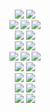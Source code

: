 
<div align="center">
<!-- <table align="center">
<tr align="center">
<td > -->
<!--    <img src="https://github.com/chxxyx/chxxyx/assets/97508297/93c53b4c-ebb9-402b-9052-e07964545121" width=30%> -->
  <br>
<!-- <img src="https://user-images.githubusercontent.com/102597172/200370483-8cd25c7f-c4d6-4b2c-891c-4358643f4f49.png" width=50%> -->
  
<img src="https://img.shields.io/badge/JavaScript-F5F5DC?style=flat&logo=javascript&logoColor=2A292B&labelColor=F5F5DC"/>
<img src="https://img.shields.io/badge/TypeScript-F5F5DC?style=flat&logo=TypeScript&logoColor=2A292B&labelColor=F5F5DC"/><br>
<img src="https://img.shields.io/badge/Node.js-F5F5DC?style=flat&logo=Node.js&logoColor=2A292B&labelColor=F5F5DC"/>
<img src="https://img.shields.io/badge/Nest.js-F5F5DC?style=flat&logo=nestjs&logoColor=2A292B&labelColor=F5F5DC"/>
<img src="https://img.shields.io/badge/React-F5F5DC?style=flat&logo=react&logoColor=2A292B&labelColor=F5F5DC"/><br />
<img src="https://img.shields.io/badge/TypeORM-F5F5DC?style=flat&logo=typeorm&logoColor=2A292B&labelColor=F5F5DC"/>
<img src="https://img.shields.io/badge/Prisma-F5F5DC?style=flat&logo=prisma&logoColor=2A292B&labelColor=F5F5DC"/><br />
<!-- <img src="https://img.shields.io/badge/Java-ffffff?style=flat-square&logo=Java&logoColor=000000"/> -->
<!-- <img src="https://img.shields.io/badge/Spring-ffffff?style=flat-square&logo=Spring&logoColor=000000"/> -->
<!-- <img src="https://img.shields.io/badge/Spring Boot-ffffff?style=flat-square&logo=Spring Boot&logoColor=000000"/> </br> -->

<img src="https://img.shields.io/badge/MySQL-F5F5DC?style=flat&logo=MySQL&logoColor=2A292B&labelColor=F5F5DC"/>
<img src="https://img.shields.io/badge/MSSQL-F5F5DC?style=flat&logo=Microsoft SQL Server&logoColor=2A292B&labelColor=F5F5DC"/><br>
<!--  <img src="https://img.shields.io/badge/PostgreSQL-ffffff?style=flat-square&logo=PostgreSQL&logoColor=000000"/> -->
<img src="https://img.shields.io/badge/Redis-F5F5DC?style=flat&logo=redis&logoColor=2A292B&labelColor=F5F5DC"/>
<img src="https://img.shields.io/badge/MongoDB-F5F5DC?style=flat&logo=mongodb&logoColor=2A292B&labelColor=F5F5DC"/>
<img src="https://img.shields.io/badge/PostgreSQL-F5F5DC?style=flat&logo=postgresql&logoColor=2A292B&labelColor=F5F5DC"/><br>

<img src="https://img.shields.io/badge/Intellij IDEA-F5F5DC?style=flat&logo=intellij-idea&logoColor=2A292B&labelColor=F5F5DC"/>
<img src="https://img.shields.io/badge/VsCode-F5F5DC?style=flat&logo=visualstudiocode&logoColor=2A292B&labelColor=F5F5DC"/><br>
<img src="https://img.shields.io/badge/AWS-F5F5DC?style=flat&logo=aws&logoColor=2A292B&labelColor=F5F5DC"/>
<img src="https://img.shields.io/badge/Docker-F5F5DC?style=flat&logo=docker&logoColor=2A292B&labelColor=F5F5DC"/></br>

<img src="https://img.shields.io/badge/Notion-F5F5DC?style=flat&logo=Notion&logoColor=2A292B&labelColor=F5F5DC"/>
<img src="https://img.shields.io/badge/Slack-F5F5DC?style=flat&logo=Slack&logoColor=2A292B&labelColor=F5F5DC"/><br>
<img src="https://img.shields.io/badge/Figma-F5F5DC?style=flat&logo=Figma&logoColor=2A292B&labelColor=F5F5DC"/>
<img src="https://img.shields.io/badge/jira-F5F5DC?style=flat&logo=jira&logoColor=2A292B&labelColor=F5F5DC"/>


  <br>
<!-- <img src="https://user-images.githubusercontent.com/102597172/200370502-f6cc3163-16b0-4b9c-a4d6-a95a56b9dc3f.png" width=50%> -->
<!-- </td> -->
<!-- </table> -->

<!--
<a target="_blank" rel="noopener noreferrer nofollow" href="https://user-images.githubusercontent.com/102597172/200115696-b6abe28c-dfd7-4211-a399-a7c45ac071aa.svg#gh-dark-mode-only"><img src="https://user-images.githubusercontent.com/102597172/200115696-b6abe28c-dfd7-4211-a399-a7c45ac071aa.svg#gh-dark-mode-only" alt="Wave" width=100%;></a>
<a target="_blank" rel="noopener noreferrer nofollow" href="https://user-images.githubusercontent.com/102597172/200126741-aeb6e5ea-8a6f-47cd-b36c-f345b3d89a63.svg#gh-light-mode-only"><img src="https://user-images.githubusercontent.com/102597172/200126741-aeb6e5ea-8a6f-47cd-b36c-f345b3d89a63.svg#gh-light-mode-only" alt="Wave" width=100%;></a>
-->
</div>
